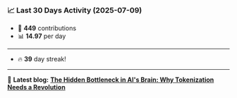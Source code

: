 <!--START_STATS-->
### 📈 Last 30 Days Activity (2025-07-09)  
- 🧮 **449** contributions  
- 📊 **14.97** per day
---
- 🔥 **39** day streak!
---
📝 **Latest blog:** [**The Hidden Bottleneck in AI's Brain: Why Tokenization Needs a Revolution**](https://andriak.com/blog/tokenization-revolution)
<!--END_STATS-->
